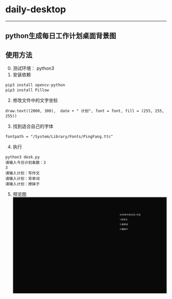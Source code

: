 # daily-desktop

---
python生成每日工作计划桌面背景图
---

## 使用方法
0. 测试环境： python3
1. 安装依赖

```
pip3 install opencv-python
pip3 install Pillow
```
2. 修改文件中的文字坐标
```
draw.text((2000, 300),  date + " 计划", font = font, fill = (255, 255, 255))
```

3. 找到适合自己的字体
```
fontpath = "/System/Library/Fonts/PingFang.ttc"
```

4. 执行
```
python3 desk.py
请输入今日计划条数：3
3
请输入计划：写作文
请输入计划：背单词
请输入计划：撩妹子
```
5. 预览图
![avatar](https://github.com/tinet-shenjg/daily-desktop/blob/master/background.jpg)
